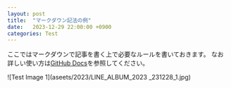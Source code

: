 ```yaml
---
layout: post
title:  "マークダウン記法の例"
date:   2023-12-29 22:00:00 +0900
categories: Test
---
```


ここではマークダウンで記事を書く上で必要なルールを書いておきます。
なお詳しい使い方は[GitHub Docs](https://docs.github.com/ja/get-started/writing-on-github/getting-started-with-writing-and-formatting-on-github/basic-writing-and-formatting-syntax)を参照してください。


![Test Image 1](aseets/2023/LINE_ALBUM_2023 _231228_1.jpg)
